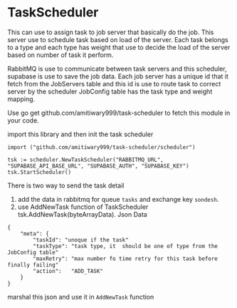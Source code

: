 # TaskScheduler

This can use to assign task to job server that basically do the job. This server use to schedule task based on load of the server. Each task belongs to a type and each type has weight that use to decide the load of the server based on number of task it perform.

RabbitMQ is use to communicate between task servers and this scheduler, supabase is use to save the job data.
Each job server has a unique id that it fetch from the JobServers table and this id is use to route task to correct server by the scheduler
JobConfig table has the task type and weight mapping.

Use go get github.com/amitiwary999/task-scheduler to fetch this module in your code.

import this library and then init the task scheduler

```
import ("github.com/amitiwary999/task-scheduler/scheduler")

tsk := scheduler.NewTaskScheduler("RABBITMQ_URL", "SUPABASE_API_BASE_URL", "SUPABASE_AUTH", "SUPABASE_KEY")
tsk.StartScheduler()
```

There is two way to send the task detail
1. add the data in rabbitmq for queue `tasks` and exchange key `sondesh`.
2. use AddNewTask function of TaskScheduler tsk.AddNewTask(byteArrayData). 
Json Data 
```
{
    "meta": {
        "taskId": "unoque if the task"
	    "taskType": "task type, it  should be one of type from the JobConfig table"
	    "maxRetry": "max number fo time retry for this task before finally failing"
	    "action":   "ADD_TASK"
    }
}
```
marshal this json and use it in `AddNewTask` function
